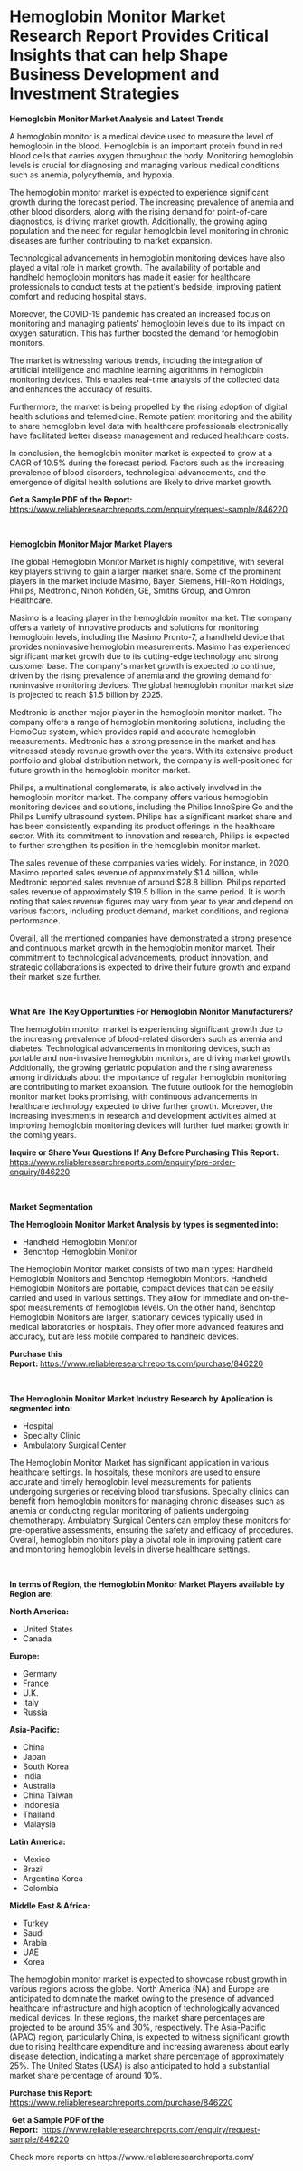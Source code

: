 <p><h1>Hemoglobin Monitor Market Research Report Provides Critical Insights that can help Shape Business Development and Investment Strategies</h1></p><p><strong>Hemoglobin Monitor Market Analysis and Latest Trends</strong></p>
<p><p>A hemoglobin monitor is a medical device used to measure the level of hemoglobin in the blood. Hemoglobin is an important protein found in red blood cells that carries oxygen throughout the body. Monitoring hemoglobin levels is crucial for diagnosing and managing various medical conditions such as anemia, polycythemia, and hypoxia.</p><p>The hemoglobin monitor market is expected to experience significant growth during the forecast period. The increasing prevalence of anemia and other blood disorders, along with the rising demand for point-of-care diagnostics, is driving market growth. Additionally, the growing aging population and the need for regular hemoglobin level monitoring in chronic diseases are further contributing to market expansion.</p><p>Technological advancements in hemoglobin monitoring devices have also played a vital role in market growth. The availability of portable and handheld hemoglobin monitors has made it easier for healthcare professionals to conduct tests at the patient's bedside, improving patient comfort and reducing hospital stays.</p><p>Moreover, the COVID-19 pandemic has created an increased focus on monitoring and managing patients' hemoglobin levels due to its impact on oxygen saturation. This has further boosted the demand for hemoglobin monitors.</p><p>The market is witnessing various trends, including the integration of artificial intelligence and machine learning algorithms in hemoglobin monitoring devices. This enables real-time analysis of the collected data and enhances the accuracy of results.</p><p>Furthermore, the market is being propelled by the rising adoption of digital health solutions and telemedicine. Remote patient monitoring and the ability to share hemoglobin level data with healthcare professionals electronically have facilitated better disease management and reduced healthcare costs.</p><p>In conclusion, the hemoglobin monitor market is expected to grow at a CAGR of 10.5% during the forecast period. Factors such as the increasing prevalence of blood disorders, technological advancements, and the emergence of digital health solutions are likely to drive market growth.</p></p>
<p><strong>Get a Sample PDF of the Report:&nbsp;</strong> <a href="https://www.reliableresearchreports.com/enquiry/request-sample/846220">https://www.reliableresearchreports.com/enquiry/request-sample/846220</a></p>
<p>&nbsp;</p>
<p><strong>Hemoglobin Monitor Major Market Players</strong></p>
<p><p>The global Hemoglobin Monitor Market is highly competitive, with several key players striving to gain a larger market share. Some of the prominent players in the market include Masimo, Bayer, Siemens, Hill-Rom Holdings, Philips, Medtronic, Nihon Kohden, GE, Smiths Group, and Omron Healthcare.</p><p>Masimo is a leading player in the hemoglobin monitor market. The company offers a variety of innovative products and solutions for monitoring hemoglobin levels, including the Masimo Pronto-7, a handheld device that provides noninvasive hemoglobin measurements. Masimo has experienced significant market growth due to its cutting-edge technology and strong customer base. The company's market growth is expected to continue, driven by the rising prevalence of anemia and the growing demand for noninvasive monitoring devices. The global hemoglobin monitor market size is projected to reach $1.5 billion by 2025.</p><p>Medtronic is another major player in the hemoglobin monitor market. The company offers a range of hemoglobin monitoring solutions, including the HemoCue system, which provides rapid and accurate hemoglobin measurements. Medtronic has a strong presence in the market and has witnessed steady revenue growth over the years. With its extensive product portfolio and global distribution network, the company is well-positioned for future growth in the hemoglobin monitor market.</p><p>Philips, a multinational conglomerate, is also actively involved in the hemoglobin monitor market. The company offers various hemoglobin monitoring devices and solutions, including the Philips InnoSpire Go and the Philips Lumify ultrasound system. Philips has a significant market share and has been consistently expanding its product offerings in the healthcare sector. With its commitment to innovation and research, Philips is expected to further strengthen its position in the hemoglobin monitor market.</p><p>The sales revenue of these companies varies widely. For instance, in 2020, Masimo reported sales revenue of approximately $1.4 billion, while Medtronic reported sales revenue of around $28.8 billion. Philips reported sales revenue of approximately $19.5 billion in the same period. It is worth noting that sales revenue figures may vary from year to year and depend on various factors, including product demand, market conditions, and regional performance.</p><p>Overall, all the mentioned companies have demonstrated a strong presence and continuous market growth in the hemoglobin monitor market. Their commitment to technological advancements, product innovation, and strategic collaborations is expected to drive their future growth and expand their market size further.</p></p>
<p>&nbsp;</p>
<p><strong>What Are The Key Opportunities For Hemoglobin Monitor Manufacturers?</strong></p>
<p><p>The hemoglobin monitor market is experiencing significant growth due to the increasing prevalence of blood-related disorders such as anemia and diabetes. Technological advancements in monitoring devices, such as portable and non-invasive hemoglobin monitors, are driving market growth. Additionally, the growing geriatric population and the rising awareness among individuals about the importance of regular hemoglobin monitoring are contributing to market expansion. The future outlook for the hemoglobin monitor market looks promising, with continuous advancements in healthcare technology expected to drive further growth. Moreover, the increasing investments in research and development activities aimed at improving hemoglobin monitoring devices will further fuel market growth in the coming years.</p></p>
<p><strong>Inquire or Share Your Questions If Any Before Purchasing This Report:</strong> <a href="https://www.reliableresearchreports.com/enquiry/pre-order-enquiry/846220">https://www.reliableresearchreports.com/enquiry/pre-order-enquiry/846220</a></p>
<p>&nbsp;</p>
<p><strong>Market Segmentation</strong></p>
<p><strong>The Hemoglobin Monitor Market Analysis by types is segmented into:</strong></p>
<p><ul><li>Handheld Hemoglobin Monitor</li><li>Benchtop Hemoglobin Monitor</li></ul></p>
<p><p>The Hemoglobin Monitor market consists of two main types: Handheld Hemoglobin Monitors and Benchtop Hemoglobin Monitors. Handheld Hemoglobin Monitors are portable, compact devices that can be easily carried and used in various settings. They allow for immediate and on-the-spot measurements of hemoglobin levels. On the other hand, Benchtop Hemoglobin Monitors are larger, stationary devices typically used in medical laboratories or hospitals. They offer more advanced features and accuracy, but are less mobile compared to handheld devices.</p></p>
<p><strong>Purchase this Report:&nbsp;</strong><a href="https://www.reliableresearchreports.com/purchase/846220">https://www.reliableresearchreports.com/purchase/846220</a></p>
<p>&nbsp;</p>
<p><strong>The Hemoglobin Monitor Market Industry Research by Application is segmented into:</strong></p>
<p><ul><li>Hospital</li><li>Specialty Clinic</li><li>Ambulatory Surgical Center</li></ul></p>
<p><p>The Hemoglobin Monitor Market has significant application in various healthcare settings. In hospitals, these monitors are used to ensure accurate and timely hemoglobin level measurements for patients undergoing surgeries or receiving blood transfusions. Specialty clinics can benefit from hemoglobin monitors for managing chronic diseases such as anemia or conducting regular monitoring of patients undergoing chemotherapy. Ambulatory Surgical Centers can employ these monitors for pre-operative assessments, ensuring the safety and efficacy of procedures. Overall, hemoglobin monitors play a pivotal role in improving patient care and monitoring hemoglobin levels in diverse healthcare settings.</p></p>
<p>&nbsp;</p>
<p><strong>In terms of Region, the Hemoglobin Monitor Market Players available by Region are:</strong></p>
<p>
    <p> <strong> North America: </strong>
        <ul>
            <li>United States</li>
            <li>Canada</li>
        </ul>
        </p> 
    <p> <strong> Europe: </strong>
        <ul>
            <li>Germany</li>
            <li>France</li>
            <li>U.K.</li>
            <li>Italy</li>
            <li>Russia</li>
        </ul>
        </p> 
    <p> <strong> Asia-Pacific: </strong>
        <ul>
            <li>China</li>
            <li>Japan</li>
            <li>South Korea</li>
            <li>India</li>
            <li>Australia</li>
            <li>China Taiwan</li>
            <li>Indonesia</li>
            <li>Thailand</li>
            <li>Malaysia</li>
        </ul>
        </p> 
    <p> <strong> Latin America: </strong>
        <ul>
            <li>Mexico</li>
            <li>Brazil</li>
            <li>Argentina Korea</li>
            <li>Colombia</li>
        </ul>
        </p> 
    <p> <strong> Middle East & Africa: </strong>
        <ul>
            <li>Turkey</li>
            <li>Saudi</li>
            <li>Arabia</li>
            <li>UAE</li>
            <li>Korea</li>
        </ul>
    </p>
    </p>
<p><p>The hemoglobin monitor market is expected to showcase robust growth in various regions across the globe. North America (NA) and Europe are anticipated to dominate the market owing to the presence of advanced healthcare infrastructure and high adoption of technologically advanced medical devices. In these regions, the market share percentages are projected to be around 35% and 30%, respectively. The Asia-Pacific (APAC) region, particularly China, is expected to witness significant growth due to rising healthcare expenditure and increasing awareness about early disease detection, indicating a market share percentage of approximately 25%. The United States (USA) is also anticipated to hold a substantial market share percentage of around 10%.</p></p>
<p><strong>Purchase this Report: </strong><a href="https://www.reliableresearchreports.com/purchase/846220">https://www.reliableresearchreports.com/purchase/846220</a></p>
<p>&nbsp;<strong>Get a Sample PDF of the Report:&nbsp;&nbsp;</strong><a href="https://www.reliableresearchreports.com/enquiry/request-sample/846220">https://www.reliableresearchreports.com/enquiry/request-sample/846220</a></p>
<p><strong></strong></p>
<p>Check more reports on https://www.reliableresearchreports.com/</p>